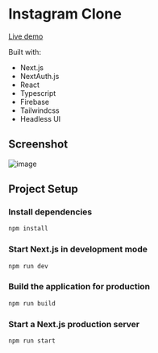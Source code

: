 # Instagram Clone

[Live demo](https://instagram-clone-alkimcaner.vercel.app/)

Built with:

- Next.js
- NextAuth.js
- React
- Typescript
- Firebase
- Tailwindcss
- Headless UI

## Screenshot

![image](https://user-images.githubusercontent.com/17219339/234253896-8fa6a95b-a222-4d07-886f-0678b7130140.png)

## Project Setup

### Install dependencies

```bash
npm install
```

### Start Next.js in development mode

```bash
npm run dev
```

### Build the application for production

```bash
npm run build
```

### Start a Next.js production server

```bash
npm run start
```
